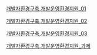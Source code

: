 [개발자환경구축,개발운영환경지원_01](https://github.com/otw03/study/blob/main/%EA%B0%9C%EB%B0%9C%EC%9E%90%ED%99%98%EA%B2%BD%EA%B5%AC%EC%B6%95%2C%EA%B0%9C%EB%B0%9C%EC%9A%B4%EC%98%81%ED%99%98%EA%B2%BD%EC%A7%80%EC%9B%90/%EA%B0%9C%EB%B0%9C%EC%9E%90%ED%99%98%EA%B2%BD%EA%B5%AC%EC%B6%95%2C%EA%B0%9C%EB%B0%9C%EC%9A%B4%EC%98%81%ED%99%98%EA%B2%BD%EC%A7%80%EC%9B%9001.md)

[개발자환경구축,개발운영환경지원_02](https://github.com/otw03/study/blob/main/%EA%B0%9C%EB%B0%9C%EC%9E%90%ED%99%98%EA%B2%BD%EA%B5%AC%EC%B6%95%2C%EA%B0%9C%EB%B0%9C%EC%9A%B4%EC%98%81%ED%99%98%EA%B2%BD%EC%A7%80%EC%9B%90/%EA%B0%9C%EB%B0%9C%EC%9E%90%ED%99%98%EA%B2%BD%EA%B5%AC%EC%B6%95%2C%EA%B0%9C%EB%B0%9C%EC%9A%B4%EC%98%81%ED%99%98%EA%B2%BD%EC%A7%80%EC%9B%9002.md)

[개발자환경구축,개발운영환경지원_03](https://github.com/otw03/study/blob/main/%EA%B0%9C%EB%B0%9C%EC%9E%90%ED%99%98%EA%B2%BD%EA%B5%AC%EC%B6%95%2C%EA%B0%9C%EB%B0%9C%EC%9A%B4%EC%98%81%ED%99%98%EA%B2%BD%EC%A7%80%EC%9B%90/%EA%B0%9C%EB%B0%9C%EC%9E%90%ED%99%98%EA%B2%BD%EA%B5%AC%EC%B6%95%2C%EA%B0%9C%EB%B0%9C%EC%9A%B4%EC%98%81%ED%99%98%EA%B2%BD%EC%A7%80%EC%9B%9003.md)

[개발자환경구축,개발운영환경지원_과제](https://github.com/otw03/study/tree/main/%EA%B0%9C%EB%B0%9C%EC%9E%90%ED%99%98%EA%B2%BD%EA%B5%AC%EC%B6%95%2C%EA%B0%9C%EB%B0%9C%EC%9A%B4%EC%98%81%ED%99%98%EA%B2%BD%EC%A7%80%EC%9B%90/%EA%B3%BC%EC%A0%9C)